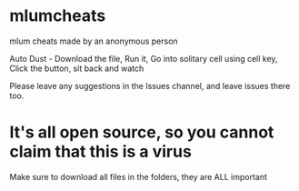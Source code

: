 # mlumcheats
mlum cheats made by an anonymous person

Auto Dust - Download the file, Run it, Go into solitary cell using cell key, Click the button, sit back and watch

Please leave any suggestions in the Issues channel, and leave issues there too.

# It's all open source, so you cannot claim that this is a virus
Make sure to download all files in the folders, they are ALL important
